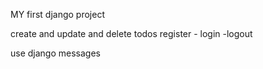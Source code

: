 MY first django project 

create and update and delete todos
register - login -logout 

use django messages 
